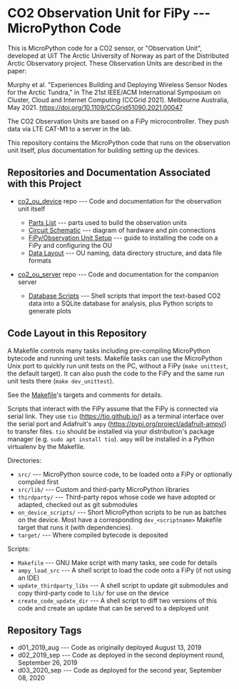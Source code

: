 CO2 Observation Unit for FiPy --- MicroPython Code
==================================================

This is MicroPython code for a
CO2 sensor, or "Observation Unit",
developed at UiT The Arctic University of Norway
as part of the Distributed Arctic Observatory project.
These Observation Units are described in the paper:

Murphy et al.
"Experiences Building and Deploying
 Wireless Sensor Nodes for the Arctic Tundra,"
in The 21st IEEE/ACM International Symposium on
   Cluster, Cloud and Internet Computing (CCGrid 2021).
Melbourne Australia, May 2021.
<https://doi.org/10.1109/CCGrid51090.2021.00047>

The CO2 Observation Units are based on a FiPy microcontroller.
They push data via LTE CAT-M1 to a server in the lab.

This repository contains the MicroPython code that runs on the observation
unit itself, plus documentation for building setting up the devices.

Repositories and Documentation Associated with this Project
------------------------------------------------------------

- [co2_ou_device](https://github.com/arcticobservatory/co2_ou_device) repo
    --- Code and documentation for the observation unit itself

    - [Parts List](https://github.com/arcticobservatory/co2_ou_device/blob/master/doc/co2-unit-parts-list.md)
        --- parts used to build the observation units
    - [Circuit Schematic](https://github.com/arcticobservatory/co2_ou_device/blob/master/doc/co2-unit-schematic-v1.pdf)
        --- diagram of hardware and pin connections
    - [FiPy/Observation Unit Setup](https://github.com/arcticobservatory/co2_ou_device/blob/master/doc/co2-unit-fipy-setup.md)
        --- guide to installing the code on a FiPy and configuring the OU
    - [Data Layout](https://github.com/arcticobservatory/co2_ou_device/blob/master/doc/co2-unit-data-layout.md)
        --- OU naming, data directory structure, and data file formats

- [co2_ou_server](https://github.com/arcticobservatory/co2_ou_server) repo
    --- Code and documentation for the companion server

    - [Database Scripts](https://github.com/arcticobservatory/co2_ou_server/tree/master/database)
        --- Shell scripts that import the text-based CO2 data into a
            SQLite database for analysis, plus Python scripts to generate plots

Code Layout in this Repository
--------------------------------------------------

A Makefile controls many tasks including pre-compiling MicroPython bytecode and
running unit tests. Makefile tasks can use the MicroPython Unix port to quickly
run unit tests on the PC, without a FiPy (`make unittest`, the default target).
It can also push the code to the FiPy and the same run unit tests there (`make
dev_unittest`).

See the [Makefile](Makefile)'s targets and comments for details.

Scripts that interact with the FiPy assume that the FiPy is connected
via serial link.
They use `tio` (<https://tio.github.io/>)
as a terminal interface over the serial port
and Adafruit's `ampy` (<https://pypi.org/project/adafruit-ampy/>)
to transfer files.
`tio` should be installed via your distribution's package manager
(e.g. `sudo apt install tio`).
`ampy` will be installed in a Python virtualenv by the Makefile.

Directories:

- `src/`
    --- MicroPython source code, to be loaded onto a FiPy or optionally compiled first
- `src/lib/`
    --- Custom and third-party MicroPython libraries
- `thirdparty/`
    --- Third-party repos whose code we have adopted or adapted,
        checked out as git submodules
- `on_device_scripts/`
    --- Short MicroPython scripts to be run as batches on the device.
        Most have a corresponding `dev_<scriptname>` Makefile target
        that runs it (with dependencies).
- `target/`
    --- Where compiled bytecode is deposited

Scripts:

- `Makefile`
    --- GNU Make script with many tasks, see code for details
- `ampy_load_src`
    --- A shell script to load the code onto a FiPy (if not using an IDE)
- `update_thirdparty_libs`
    --- A shell script to update git submodules
        and copy third-party code to `lib/`
        for use on the device
- `create_code_update_dir`
    --- A shell script to diff two versions of this code
        and create an update that can be served to a deployed unit

Repository Tags
--------------------------------------------------

- d01_2019_aug
    --- Code as originally deployed August 13, 2019
- d02_2019_sep
    --- Code as deployed in the second deployment round, September 26, 2019
- d03_2020_sep
    --- Code as deployed for the second year, September 08, 2020

